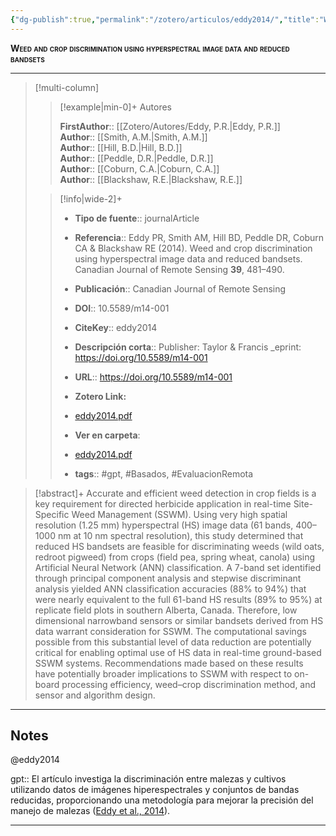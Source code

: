 ```yaml
---
{"dg-publish":true,"permalink":"/zotero/articulos/eddy2014/","title":"Weed and crop discrimination using hyperspectral image data and reduced bandsets","tags":["#zotero"]}
---
```



<span style="font-variant:small-caps; font-weight: bold;">Weed and crop discrimination using hyperspectral image data and reduced bandsets</span>

---


> [!multi-column]
>
>> [!example|min-0]+ Autores
>> 
>> **FirstAuthor**:: [[Zotero/Autores/Eddy, P.R.\|Eddy, P.R.]]  
>> **Author**:: [[Smith, A.M.\|Smith, A.M.]]  
>> **Author**:: [[Hill, B.D.\|Hill, B.D.]]  
>> **Author**:: [[Peddle, D.R.\|Peddle, D.R.]]  
>> **Author**:: [[Coburn, C.A.\|Coburn, C.A.]]  
>> **Author**:: [[Blackshaw, R.E.\|Blackshaw, R.E.]]  
 >
>
>> [!info|wide-2]+
>>
>> - **Tipo de fuente**:: journalArticle
>> - **Referencia**:: Eddy PR, Smith AM, Hill BD, Peddle DR, Coburn CA & Blackshaw RE (2014). Weed and crop discrimination using hyperspectral image data and reduced bandsets. Canadian Journal of Remote Sensing **39**, 481–490.
>> - **Publicación**:: Canadian Journal of Remote Sensing
>> - **DOI**:: 10.5589/m14-001
>> - **CiteKey**:: eddy2014
>> - **Descripción corta**:: Publisher: Taylor & Francis
_eprint: https://doi.org/10.5589/m14-001
>> - **URL**:: https://doi.org/10.5589/m14-001
>> - **Zotero Link:** 
>> - [eddy2014.pdf](zotero://select/library/items/WZLDDVEF)
>>
>> - **Ver en carpeta**: 
>> - [eddy2014.pdf](file://J:\OneDrive\Articulos\eddy2014.pdf)
>> - **tags**:: #gpt, #Basados, #EvaluacionRemota



> [!abstract]+ 
>Accurate and efficient weed detection in crop fields is a key requirement for directed herbicide application in real-time Site-Specific Weed Management (SSWM). Using very high spatial resolution (1.25 mm) hyperspectral (HS) image data (61 bands, 400–1000 nm at 10 nm spectral resolution), this study determined that reduced HS bandsets are feasible for discriminating weeds (wild oats, redroot pigweed) from crops (field pea, spring wheat, canola) using Artificial Neural Network (ANN) classification. A 7-band set identified through principal component analysis and stepwise discriminant analysis yielded ANN classification accuracies (88% to 94%) that were nearly equivalent to the full 61-band HS results (89% to 95%) at replicate field plots in southern Alberta, Canada. Therefore, low dimensional narrowband sensors or similar bandsets derived from HS data warrant consideration for SSWM. The computational savings possible from this substantial level of data reduction are potentially critical for enabling optimal use of HS data in real-time ground-based SSWM systems. Recommendations made based on these results have potentially broader implications to SSWM with respect to on-board processing efficiency, weed–crop discrimination method, and sensor and algorithm design.


--- 

## Notes

@eddy2014

gpt:: El artículo investiga la discriminación entre malezas y cultivos utilizando datos de imágenes hiperespectrales y conjuntos de bandas reducidas, proporcionando una metodología para mejorar la precisión del manejo de malezas ([Eddy et al., 2014](zotero://select/library/items/IW2ZTQ8Z)).






---







